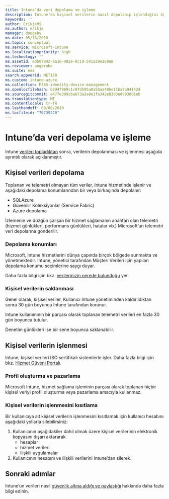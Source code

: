 ```yaml
---
title: Intune’da veri depolama ve işleme
description: Intune’da kişisel verilerin nasıl depolanıp işlendiğini öğrenin.
keywords: ''
author: ErikjeMS
ms.author: erikje
manager: dougeby
ms.date: 05/18/2018
ms.topic: conceptual
ms.service: microsoft-intune
ms.localizationpriority: high
ms.technology: ''
ms.assetid: edb07842-6a16-482e-8c1d-541a29e169a8
ms.reviewer: angerobe
ms.suite: ems
search.appverid: MET150
ms.custom: intune-azure
ms.collection: M365-identity-device-management
ms.openlocfilehash: b2947969c1c07d595a0a5baa48be11ba7a941424
ms.sourcegitcommit: e477e399cba673a2a9e1fa342e8303ed993801eb
ms.translationtype: MT
ms.contentlocale: tr-TR
ms.lasthandoff: 09/06/2019
ms.locfileid: "70739220"
---
```

# <a name="data-storage-and-processing-in-intune"></a>Intune’da veri depolama ve işleme

Intune [verileri topladıktan](privacy-data-collect.md) sonra, verilerin depolanması ve işlenmesi aşağıda ayrıntılı olarak açıklanmıştır.

## <a name="storing-personal-data"></a>Kişisel verileri depolama

Toplanan ve telemetri olmayan tüm veriler, Intune hizmetinde işlenir ve aşağıdaki depolama konumlarından bir veya birkaçında depolanır: 

- SQLAzure 
- Güvenilir Koleksiyonlar (Service Fabric)  
- Azure depolama 

İzlemenin ve düzgün çalışan bir hizmet sağlamanın anahtarı olan telemetri (hizmet günlükleri, performans günlükleri, hatalar vb.) Microsoft’un telemetri veri depolarına gönderilir.

### <a name="storage-locations"></a>Depolama konumları

Microsoft, Intune hizmetlerini dünya çapında birçok bölgede sunmakta ve yönetmektedir. Intune, yönetici tarafından Müşteri Verileri için yapılan depolama konumu seçimlerine saygı duyar.

Daha fazla bilgi için bkz. [verilerinizin nerede bulunduğu](https://www.microsoft.com/trust-center/privacy/data-location) yer.

### <a name="personal-data-retention"></a>Kişisel verilerin saklanması

Genel olarak, kişisel veriler, Kullanıcı Intune yönetiminden kaldırıldıktan sonra 30 gün boyunca Intune tarafından korunur.

Intune kullanımının bir parçası olarak toplanan telemetri verileri en fazla 30 gün boyunca tutulur.

Denetim günlükleri ise bir sene boyunca saklanabilir.

## <a name="processing-personal-data"></a>Kişisel verilerin işlenmesi

Intune, kişisel verileri ISO sertifikalı sistemlerle işler. Daha fazla bilgi için bkz. [Hizmet Güveni Portalı](https://www.microsoft.com/en-us/TrustCenter/stp).

### <a name="profiling-and-marketing"></a>Profil oluşturma ve pazarlama

Microsoft Intune, hizmet sağlama işleminin parçası olarak toplanan hiçbir kişisel veriyi profil oluşturma veya pazarlama amacıyla kullanmaz. 

### <a name="restrict-processing-of-personal-data"></a>Kişisel verilerin işlenmesini kısıtlama

Bir kullanıcıya ait kişisel verilerin işlenmesini kısıtlamak için kullanıcı hesabını aşağıdaki yollarla silebilirsiniz:
1. Kullanıcının aşağıdakiler dahil olmak üzere kişisel verilerinin elektronik kopyasını dışarı aktararak
    - hesaplar
    - hizmet verileri
    - ilişkili uygulamalar
2. Kullanıcının hesabını ve ilişkili verilerini Intune’dan silerek.

## <a name="next-steps"></a>Sonraki adımlar

Intune’un verileri nasıl [güvenlik altına aldığı ve paylaştığı](privacy-data-secure-share.md) hakkında daha fazla bilgi edinin. 

